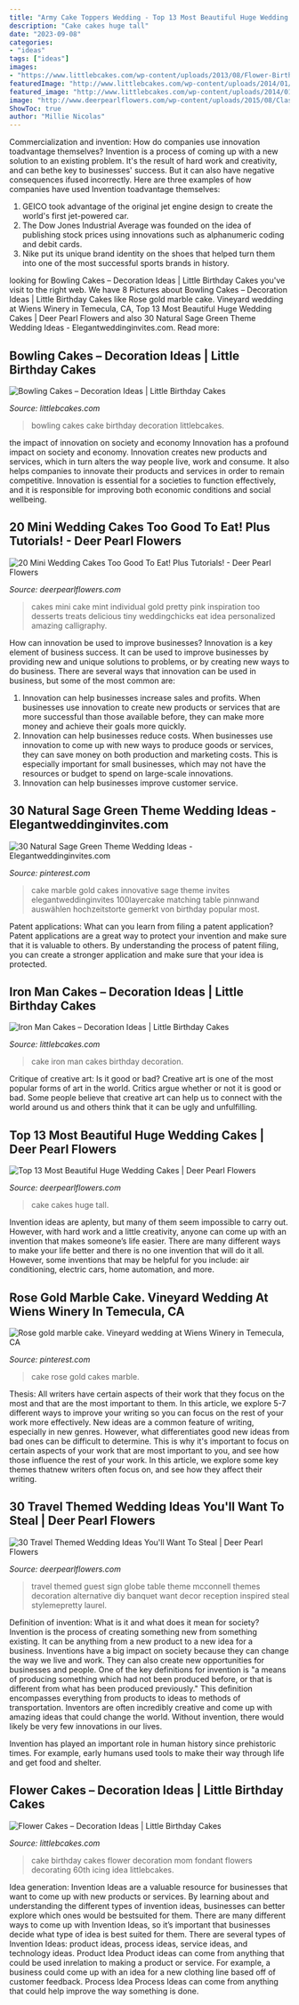 ```yaml
---
title: "Army Cake Toppers Wedding - Top 13 Most Beautiful Huge Wedding Cakes"
description: "Cake cakes huge tall"
date: "2023-09-08"
categories:
- "ideas"
tags: ["ideas"]
images:
- "https://www.littlebcakes.com/wp-content/uploads/2013/08/Flower-Birthday-Cake.jpg"
featuredImage: "http://www.littlebcakes.com/wp-content/uploads/2014/01/Bowling-Cakes-Pictures.jpg"
featured_image: "http://www.littlebcakes.com/wp-content/uploads/2014/01/Iron-Man-Cake-Ideas.jpg"
image: "http://www.deerpearlflowers.com/wp-content/uploads/2015/08/Classic-tall-wedding-cake.jpg"
ShowToc: true
author: "Millie Nicolas"
---
```



Commercialization and invention: How do companies use innovation toadvantage themselves?
Invention is a process of coming up with a new solution to an existing problem. It's the result of hard work and creativity, and can bethe key to businesses' success. But it can also have negative consequences ifused incorrectly. Here are three examples of how companies have used Invention toadvantage themselves: 
1. GEICO took advantage of the original jet engine design to create the world's first jet-powered car.
2. The Dow Jones Industrial Average was founded on the idea of publishing stock prices using innovations such as alphanumeric coding and debit cards.
3. Nike put its unique brand identity on the shoes that helped turn them into one of the most successful sports brands in history.

	

		
looking for Bowling Cakes – Decoration Ideas | Little Birthday Cakes you've visit to the right web. We have 8 Pictures about Bowling Cakes – Decoration Ideas | Little Birthday Cakes like Rose gold marble cake. Vineyard wedding at Wiens Winery in Temecula, CA, Top 13 Most Beautiful Huge Wedding Cakes | Deer Pearl Flowers and also 30 Natural Sage Green Theme Wedding Ideas - Elegantweddinginvites.com. Read more:
		
    
## Bowling Cakes – Decoration Ideas | Little Birthday Cakes

<img loading=lazy src="http://www.littlebcakes.com/wp-content/uploads/2014/01/Bowling-Cakes-Pictures.jpg" onerror="this.onerror=null;this.src='https://tse1.mm.bing.net/th?id=OIP.5_vIGkXHRHwtFAr5SDXHbAHaJ4&amp;pid=15.1';" alt="Bowling Cakes – Decoration Ideas | Little Birthday Cakes">

_Source: littlebcakes.com_

>bowling cakes cake birthday decoration littlebcakes. 

	

the impact of innovation on society and economy
Innovation has a profound impact on society and economy. Innovation creates new products and services, which in turn alters the way people live, work and consume. It also helps companies to innovate their products and services in order to remain competitive. Innovation is essential for a societies to function effectively, and it is responsible for improving both economic conditions and social wellbeing.

    
## 20 Mini Wedding Cakes Too Good To Eat! Plus Tutorials! - Deer Pearl Flowers

<img loading=lazy src="https://www.deerpearlflowers.com/wp-content/uploads/2015/05/personalized-mini-wedding-cake.jpg" onerror="this.onerror=null;this.src='https://tse3.mm.bing.net/th?id=OIP.MdusPFCCCeE_PABRnp1mDgHaLK&amp;pid=15.1';" alt="20 Mini Wedding Cakes Too Good To Eat! Plus Tutorials! - Deer Pearl Flowers">

_Source: deerpearlflowers.com_

>cakes mini cake mint individual gold pretty pink inspiration too desserts treats delicious tiny weddingchicks eat idea personalized amazing calligraphy. 

	

How can innovation be used to improve businesses?
Innovation is a key element of business success. It can be used to improve businesses by providing new and unique solutions to problems, or by creating new ways to do business. There are several ways that innovation can be used in business, but some of the most common are: 
1. Innovation can help businesses increase sales and profits. When businesses use innovation to create new products or services that are more successful than those available before, they can make more money and achieve their goals more quickly.
2. Innovation can help businesses reduce costs. When businesses use innovation to come up with new ways to produce goods or services, they can save money on both production and marketing costs. This is especially important for small businesses, which may not have the resources or budget to spend on large-scale innovations. 
3. Innovation can help businesses improve customer service.

    
## 30 Natural Sage Green Theme Wedding Ideas - Elegantweddinginvites.com

<img loading=lazy src="https://i.pinimg.com/736x/d2/94/23/d294234befb3f1463f2d7049b558efcc.jpg" onerror="this.onerror=null;this.src='https://tse3.mm.bing.net/th?id=OIP.Hgpl7-ppdDfvYki1kQknTgHaLH&amp;pid=15.1';" alt="30 Natural Sage Green Theme Wedding Ideas - Elegantweddinginvites.com">

_Source: pinterest.com_

>cake marble gold cakes innovative sage theme invites elegantweddinginvites 100layercake matching table pinnwand auswählen hochzeitstorte gemerkt von birthday popular most. 

	

Patent applications: What can you learn from filing a patent application?
Patent applications are a great way to protect your invention and make sure that it is valuable to others. By understanding the process of patent filing, you can create a stronger application and make sure that your idea is protected.

    
## Iron Man Cakes – Decoration Ideas | Little Birthday Cakes

<img loading=lazy src="http://www.littlebcakes.com/wp-content/uploads/2014/01/Iron-Man-Cake-Ideas.jpg" onerror="this.onerror=null;this.src='https://tse2.mm.bing.net/th?id=OIP._CtdlnvCvYU7K9LmkrNM3QHaJ4&amp;pid=15.1';" alt="Iron Man Cakes – Decoration Ideas | Little Birthday Cakes">

_Source: littlebcakes.com_

>cake iron man cakes birthday decoration. 

	

Critique of creative art: Is it good or bad?
Creative art is one of the most popular forms of art in the world. Critics argue whether or not it is good or bad. Some people believe that creative art can help us to connect with the world around us and others think that it can be ugly and unfulfilling.

    
## Top 13 Most Beautiful Huge Wedding Cakes | Deer Pearl Flowers

<img loading=lazy src="http://www.deerpearlflowers.com/wp-content/uploads/2015/08/Classic-tall-wedding-cake.jpg" onerror="this.onerror=null;this.src='https://tse2.mm.bing.net/th?id=OIP.LB7q2Sy-nnlnlz1pSmI0TQHaMJ&amp;pid=15.1';" alt="Top 13 Most Beautiful Huge Wedding Cakes | Deer Pearl Flowers">

_Source: deerpearlflowers.com_

>cake cakes huge tall. 

	

Invention ideas are aplenty, but many of them seem impossible to carry out. However, with hard work and a little creativity, anyone can come up with an invention that makes someone’s life easier. There are many different ways to make your life better and there is no one invention that will do it all. However, some inventions that may be helpful for you include: air conditioning, electric cars, home automation, and more.

    
## Rose Gold Marble Cake. Vineyard Wedding At Wiens Winery In Temecula, CA

<img loading=lazy src="https://i.pinimg.com/736x/35/1a/75/351a7567df016882dd0e7ea3da6a5f2f.jpg" onerror="this.onerror=null;this.src='https://tse4.mm.bing.net/th?id=OIP.mh77nd8omi6P1Iv3OmayDwHaLG&amp;pid=15.1';" alt="Rose gold marble cake. Vineyard wedding at Wiens Winery in Temecula, CA">

_Source: pinterest.com_

>cake rose gold cakes marble. 

	

Thesis: All writers have certain aspects of their work that they focus on the most and that are the most important to them. In this article, we explore 5-7 different ways to improve your writing so you can focus on the rest of your work more effectively.
New ideas are a common feature of writing, especially in new genres. However, what differentiates good new ideas from bad ones can be difficult to determine. This is why it's important to focus on certain aspects of your work that are most important to you, and see how those influence the rest of your work. In this article, we explore some key themes thatnew writers often focus on, and see how they affect their writing.

    
## 30 Travel Themed Wedding Ideas You&#039;ll Want To Steal | Deer Pearl Flowers

<img loading=lazy src="http://www.deerpearlflowers.com/wp-content/uploads/2015/04/Alternative-Guest-Book-Sign-the-Globe.jpg" onerror="this.onerror=null;this.src='https://tse4.mm.bing.net/th?id=OIP.9Nbcun9bnEiUDl92iKBdTAHaLG&amp;pid=15.1';" alt="30 Travel Themed Wedding Ideas You&#039;ll Want To Steal | Deer Pearl Flowers">

_Source: deerpearlflowers.com_

>travel themed guest sign globe table theme mcconnell themes decoration alternative diy banquet want decor reception inspired steal stylemepretty laurel. 

	

Definition of invention: What is it and what does it mean for society?
Invention is the process of creating something new from something existing. It can be anything from a new product to a new idea for a business. Inventions have a big impact on society because they can change the way we live and work. They can also create new opportunities for businesses and people.
One of the key definitions for invention is "a means of producing something which had not been produced before, or that is different from what has been produced previously." This definition encompasses everything from products to ideas to methods of transportation. Inventors are often incredibly creative and come up with amazing ideas that could change the world. Without invention, there would likely be very few innovations in our lives.

Invention has played an important role in human history since prehistoric times. For example, early humans used tools to make their way through life and get food and shelter.

    
## Flower Cakes – Decoration Ideas | Little Birthday Cakes

<img loading=lazy src="https://www.littlebcakes.com/wp-content/uploads/2013/08/Flower-Birthday-Cake.jpg" onerror="this.onerror=null;this.src='https://tse2.mm.bing.net/th?id=OIP.UYSHyM5ZFKHEQwuOByQ_-QHaFj&amp;pid=15.1';" alt="Flower Cakes – Decoration Ideas | Little Birthday Cakes">

_Source: littlebcakes.com_

>cake birthday cakes flower decoration mom fondant flowers decorating 60th icing idea littlebcakes. 

	

Idea generation:
Invention Ideas are a valuable resource for businesses that want to come up with new products or services. By learning about and understanding the different types of invention ideas, businesses can better explore which ones would be bestsuited for them. There are many different ways to come up with Invention Ideas, so it’s important that businesses decide what type of idea is best suited for them.
There are several types of Invention Ideas: product ideas, process ideas, service ideas, and technology ideas. Product Idea 
Product ideas can come from anything that could be used inrelation to making a product or service. For example, a business could come up with an idea for a new clothing line based off of customer feedback. Process Idea 
Process Ideas can come from anything that could help improve the way something is done.

